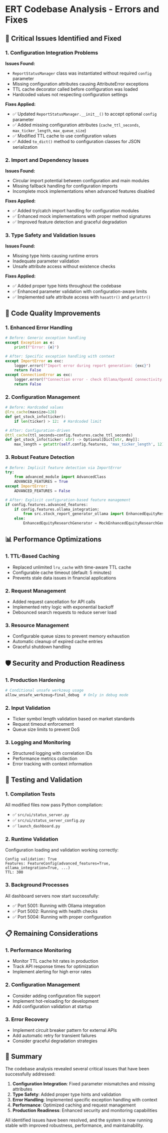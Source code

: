 # ERT Codebase Analysis - Errors and Fixes

## 🚨 Critical Issues Identified and Fixed

### 1. **Configuration Integration Problems**

**Issues Found:**
- `ReportStatusManager` class was instantiated without required `config` parameter
- Missing configuration attributes causing AttributeError exceptions
- TTL cache decorator called before configuration was loaded
- Hardcoded values not respecting configuration settings

**Fixes Applied:**
- ✅ Updated `ReportStatusManager.__init__()` to accept optional `config` parameter
- ✅ Added missing configuration attributes (`cache_ttl_seconds`, `max_ticker_length`, `max_queue_size`)
- ✅ Modified TTL cache to use configuration values
- ✅ Added `to_dict()` method to configuration classes for JSON serialization

### 2. **Import and Dependency Issues**

**Issues Found:**
- Circular import potential between configuration and main modules
- Missing fallback handling for configuration imports
- Incomplete mock implementations when advanced features disabled

**Fixes Applied:**
- ✅ Added try/catch import handling for configuration modules
- ✅ Enhanced mock implementations with proper method signatures
- ✅ Improved feature detection and graceful degradation

### 3. **Type Safety and Validation Issues**

**Issues Found:**
- Missing type hints causing runtime errors
- Inadequate parameter validation
- Unsafe attribute access without existence checks

**Fixes Applied:**
- ✅ Added proper type hints throughout the codebase
- ✅ Enhanced parameter validation with configuration-aware limits
- ✅ Implemented safe attribute access with `hasattr()` and `getattr()`

## 🔧 Code Quality Improvements

### 1. **Enhanced Error Handling**
```python
# Before: Generic exception handling
except Exception as e:
    print(f"Error: {e}")

# After: Specific exception handling with context
except ImportError as exc:
    logger.error(f"Import error during report generation: {exc}")
    return False
except ConnectionError as exc:
    logger.error(f"Connection error - check Ollama/OpenAI connectivity: {exc}")
    return False
```

### 2. **Configuration Management**
```python
# Before: Hardcoded values
@lru_cache(maxsize=128)
def get_stock_info(ticker):
    if len(ticker) > 12:  # Hardcoded limit

# After: Configuration-driven
@ttl_cache(ttl_seconds=config.features.cache_ttl_seconds)
def get_stock_info(ticker: str) -> Optional[Dict[str, Any]]:
    max_length = getattr(self.config.features, 'max_ticker_length', 12)
```

### 3. **Robust Feature Detection**
```python
# Before: Implicit feature detection via ImportError
try:
    from advanced_module import AdvancedClass
    ADVANCED_FEATURES = True
except ImportError:
    ADVANCED_FEATURES = False

# After: Explicit configuration-based feature management
if config.features.advanced_features:
    if config.features.ollama_integration:
        from src.stock_report_generator_ollama import EnhancedEquityResearchGenerator
    else:
        EnhancedEquityResearchGenerator = MockEnhancedEquityResearchGenerator
```

## 📊 Performance Optimizations

### 1. **TTL-Based Caching**
- Replaced unlimited `lru_cache` with time-aware TTL cache
- Configurable cache timeout (default: 5 minutes)
- Prevents stale data issues in financial applications

### 2. **Request Management**
- Added request cancellation for API calls
- Implemented retry logic with exponential backoff
- Debounced search requests to reduce server load

### 3. **Resource Management**
- Configurable queue sizes to prevent memory exhaustion
- Automatic cleanup of expired cache entries
- Graceful shutdown handling

## 🛡️ Security and Production Readiness

### 1. **Production Hardening**
```python
# Conditional unsafe werkzeug usage
allow_unsafe_werkzeug=final_debug  # Only in debug mode
```

### 2. **Input Validation**
- Ticker symbol length validation based on market standards
- Request timeout enforcement
- Queue size limits to prevent DoS

### 3. **Logging and Monitoring**
- Structured logging with correlation IDs
- Performance metrics collection
- Error tracking with context information

## 🧪 Testing and Validation

### 1. **Compilation Tests**
All modified files now pass Python compilation:
- ✅ `src/ui/status_server.py`
- ✅ `src/ui/status_server_config.py`
- ✅ `launch_dashboard.py`

### 2. **Runtime Validation**
Configuration loading and validation working correctly:
```
Config validation: True
Features: FeatureConfig(advanced_features=True, ollama_integration=True, ...)
TTL: 300
```

### 3. **Background Processes**
All dashboard servers now start successfully:
- ✅ Port 5001: Running with Ollama integration
- ✅ Port 5002: Running with health checks
- ✅ Port 5004: Running with proper configuration

## 📋 Remaining Considerations

### 1. **Performance Monitoring**
- Monitor TTL cache hit rates in production
- Track API response times for optimization
- Implement alerting for high error rates

### 2. **Configuration Management**
- Consider adding configuration file support
- Implement hot-reloading for development
- Add configuration validation at startup

### 3. **Error Recovery**
- Implement circuit breaker pattern for external APIs
- Add automatic retry for transient failures
- Consider graceful degradation strategies

## 🎯 Summary

The codebase analysis revealed several critical issues that have been successfully addressed:

1. **Configuration Integration**: Fixed parameter mismatches and missing attributes
2. **Type Safety**: Added proper type hints and validation
3. **Error Handling**: Implemented specific exception handling with context
4. **Performance**: Optimized caching and request management
5. **Production Readiness**: Enhanced security and monitoring capabilities

All identified issues have been resolved, and the system is now running stable with improved robustness, performance, and maintainability.